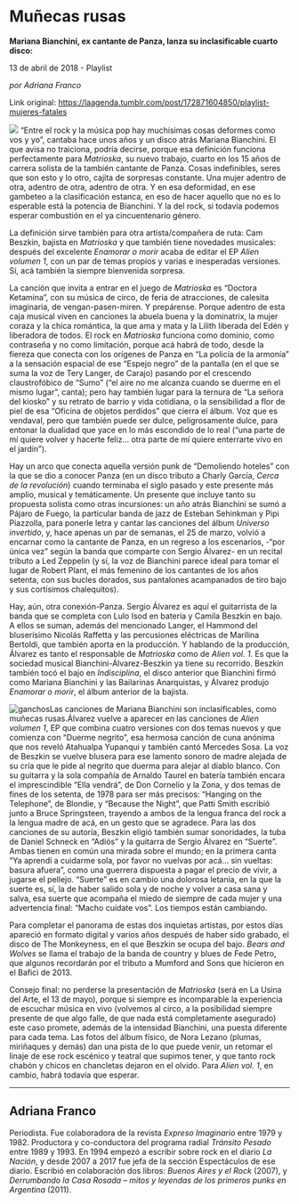 # Muñecas rusas

**Mariana Bianchini, ex cantante de Panza, lanza su inclasificable cuarto disco:**

13 de abril de 2018 - Playlist

_por Adriana Franco_

Link original: https://laagenda.tumblr.com/post/172871604850/playlist-mujeres-fatales

![](https://64.media.tumblr.com/a8f05c2bac24ee6485dcbcc4320e3495/tumblr_inline_p7jcarROKB1t6q87u_500.jpg)
“Entre el rock y la música pop hay muchísimas cosas deformes como vos y yo”, cantaba hace unos años y un disco atrás Mariana Bianchini. El que avisa no traiciona, podría decirse, porque esa definición funciona perfectamente para *Matrioska*, su nuevo trabajo, cuarto en los 15 años de carrera solista de la también cantante de Panza. Cosas indefinibles, seres que son esto y lo otro, cajita de sorpresas constante. Una mujer adentro de otra, adentro de otra, adentro de otra. Y en esa deformidad, en ese gambeteo a la clasificación estanca, en eso de hacer aquello que no es lo esperable está la potencia de Bianchini. Y la del rock, si todavía podemos esperar combustión en el ya cincuentenario género. 

La definición sirve también para otra artista/compañera de ruta: Cam Beszkin, bajista en *Matrioska* y que también tiene novedades musicales: después del excelente *Enamorar o morir* acaba de editar el EP *Alien volumen 1*, con un par de temas propios y varias e inesperadas versiones. Sí, acá también la siempre bienvenida sorpresa. 

La canción que invita a entrar en el juego de *Matrioska* es “Doctora Ketamina”, con su música de circo, de feria de atracciones, de calesita imaginaria, de vengan-pasen-miren. Y prepárense. Porque adentro de esta caja musical viven en canciones la abuela buena y la dominatrix, la mujer coraza y la chica romántica, la que ama y mata y la Lilith liberada del Edén y liberadora de todos. El rock en *Matrioska* funciona como dominio, como contraseña y no como limitación, porque acá habrá de todo, desde la fiereza que conecta con los orígenes de Panza en “La policía de la armonía” a la sensación espacial de ese “Espejo negro” de la pantalla (en el que se suma la voz de Tery Langer, de Carajo) pasando por el crescendo claustrofóbico de “Sumo” (“el aire no me alcanza cuando se duerme en el mismo lugar”, canta); pero hay también lugar para la ternura de “La señora del kiosko” y su retrato de barrio y vida cotidiana, o la sensibilidad a flor de piel de esa “Oficina de objetos perdidos” que cierra el álbum. Voz que es vendaval, pero que también puede ser dulce, peligrosamente dulce, para entonar la dualidad que yace en lo más escondido de lo real (“una parte de mí quiere volver y hacerte feliz… otra parte de mí quiere enterrarte vivo en el jardín”). 

Hay un arco que conecta aquella versión punk de “Demoliendo hoteles” con la que se dio a conocer Panza (en un disco tributo a Charly García, *Cerca de la revolución*) cuando terminaba el siglo pasado y este presente más amplio, musical y temáticamente. Un presente que incluye tanto su propuesta solista como otras incursiones: un año atrás Bianchini se sumó a Pájaro de Fuego, la particular banda de jazz de Esteban Sehinkman y Pipi Piazzolla, para ponerle letra y cantar las canciones del álbum *Universo invertido*, y, hace apenas un par de semanas, el 25 de marzo, volvió a encarnar como la cantante de Panza, en un regreso a los escenarios, -“por única vez” según la banda que comparte con Sergio Álvarez- en un recital tributo a Led Zeppelin (y sí, la voz de Bianchini parece ideal para tomar el lugar de Robert Plant, el más femenino de los cantantes de los años setenta, con sus bucles dorados, sus pantalones acampanados de tiro bajo y sus cortísimos chalequitos). 

Hay, aún, otra conexión-Panza. Sergio Álvarez es aquí el guitarrista de la banda que se completa con Lulo Isod en batería y Camila Beszkin en bajo. A ellos se suman, además del mencionado Langer, el Hammond del bluserísimo Nicolás Raffetta y las percusiones eléctricas de Marilina Bertoldi, que también aporta en la producción. Y hablando de la producción, Álvarez es tanto el responsable de *Matrioska* como de *Alien vol. 1*. Es que la sociedad musical Bianchini-Álvarez-Beszkin ya tiene su recorrido. Beszkin también tocó el bajo en *Indisciplina*, el disco anterior que Bianchini firmó como Mariana Bianchini y las Bailarinas Anarquistas, y Álvarez produjo *Enamorar o morir*, el álbum anterior de la bajista. 

![ganchos](https://64.media.tumblr.com/86511f7997dc2529a430b4effe5eef4a/tumblr_inline_p7jcarmzvM1t6q87u_500.jpg)Las canciones de Mariana Bianchini son inclasificables, como muñecas rusas.Álvarez vuelve a aparecer en las canciones de *Alien volumen 1*, EP que combina cuatro versiones con dos temas nuevos y que comienza con “Duerme negrito”, esa hermosa canción de cuna anónima que nos reveló Atahualpa Yupanqui y también cantó Mercedes Sosa. La voz de Beszkin se vuelve blusera para ese lamento sonoro de madre alejada de su cría que le pide al negrito que duerma para alejar al diablo blanco. Con su guitarra y la sola compañía de Arnaldo Taurel en batería también encara el imprescindible “Ella vendrá”, de Don Cornelio y la Zona, y dos temas de fines de los setenta, de 1978 para ser más precisos: “Hanging on the Telephone”, de Blondie, y “Because the Night”, que Patti Smith escribió junto a Bruce Springsteen, trayendo a ambos de la lengua franca del rock a la lengua madre de acá, en un gesto que se agradece. Para las dos canciones de su autoría, Beszkin eligió también sumar sonoridades, la tuba de Daniel Schneck en “Adiós” y la guitarra de Sergio Álvarez en “Suerte”. Ambas tienen en común una mirada sobre el mundo; en la primera canta “Ya aprendí a cuidarme sola, por favor no vuelvas por acá… sin vueltas: basura afuera”, como una guerrera dispuesta a pagar el precio de vivir, a jugarse el pellejo. “Suerte” es en cambio una dolorosa letanía, en la que la suerte es, sí, la de haber salido sola y de noche y volver a casa sana y salva, esa suerte que acompaña el miedo de siempre de cada mujer y una advertencia final: “Macho cuídate vos”. Los tiempos están cambiando. 

Para completar el panorama de estas dos inquietas artistas, por estos días apareció en formato digital y varios años después de haber sido grabado, el disco de The Monkeyness, en el que Beszkin se ocupa del bajo. *Bears and Wolves* se llama el trabajo de la banda de country y blues de Fede Petro, que algunos recordarán por el tributo a Mumford and Sons que hicieron en el Bafici de 2013. 

Consejo final: no perderse la presentación de *Matrioska* (será en La Usina del Arte, el 13 de mayo), porque si siempre es incomparable la experiencia de escuchar música en vivo (volvemos al circo, a la posibilidad siempre presente de que algo falle, de que nada está completamente asegurado) este caso promete, además de la intensidad Bianchini, una puesta diferente para cada tema. Las fotos del álbum físico, de Nora Lezano (plumas, miriñaques y demás) dan una pista de lo que puede venir, un retomar el linaje de ese rock escénico y teatral que supimos tener, y que tanto rock chabón y chicos en chancletas dejaron en el olvido. Para *Alien vol. 1*, en cambio, habrá todavía que esperar. 

  




---

 Adriana Franco
---------------

Periodista. Fue colaboradora de la revista *Expreso Imaginario* entre 1979 y 1982. Productora y co-conductora del programa radial *Tránsito Pesado* entre 1989 y 1993. En 1994 empezó a escribir sobre rock en el diario *La Nación*, y desde 2007 a 2017 fue jefa de la sección Espectáculos de ese diario. Escribió en colaboración dos libros: *Buenos Aires y el Rock* (2007), y *Derrumbando la Casa Rosada – mitos y leyendas de los primeros punks en Argentina* (2011).

